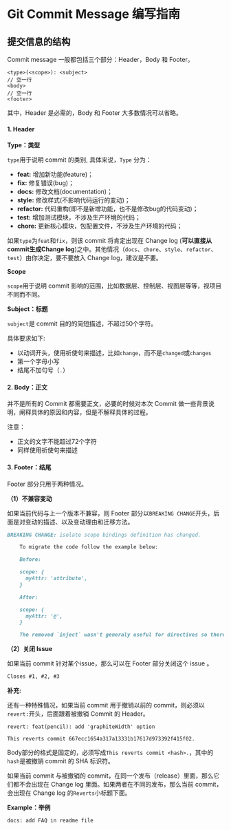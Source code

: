# Git Commit Message 编写指南

## 提交信息的结构

Commit message 一般都包括三个部分：Header，Body 和 Footer。

```
<type>(<scope>): <subject>
// 空一行
<body>
// 空一行
<footer>
```

其中，Header 是必需的，Body 和 Footer 大多数情况可以省略。

#### 1. Header

**Type：类型**

`type`用于说明 commit 的类别, 具体来说，`Type` 分为：

- **feat:** 增加新功能(feature)；
- **fix:** 修复错误(bug)；
- **docs:** 修改文档(documentation)；
- **style:** 修改样式(不影响代码运行的变动)；
- **refactor:** 代码重构(即不是新增功能，也不是修改bug的代码变动)；
- **test:** 增加测试模块，不涉及生产环境的代码；
- **chore:** 更新核心模块，包配置文件，不涉及生产环境的代码；

如果`type`为`feat`和`fix`，则该 commit 将肯定出现在 Change log (**可以直接从commit生成Change log**)之中。其他情况（`docs`、`chore`、`style`、`refactor`、`test`）由你决定，要不要放入 Change log，建议是不要。



**Scope**

`scope`用于说明 commit 影响的范围，比如数据层、控制层、视图层等等，视项目不同而不同。



**Subject：标题**

`subject`是 commit 目的的简短描述，不超过50个字符。

具体要求如下: 

* 以动词开头，使用祈使句来描述，比如`change`，而不是`changed`或`changes`
* 第一个字母小写
* 结尾不加句号（`.`）

#### 2. Body：正文

并不是所有的 Commit 都需要正文，必要的时候对本次 Commit 做一些背景说明，阐释具体的原因和内容，但是不解释具体的过程。

注意：

* 正文的文字不能超过72个字符
* 同样使用祈使句来描述

#### 3. Footer：结尾

Footer 部分只用于两种情况。

**（1）不兼容变动**

如果当前代码与上一个版本不兼容，则 Footer 部分以`BREAKING CHANGE`开头，后面是对变动的描述、以及变动理由和迁移方法。

```markdown
BREAKING CHANGE: isolate scope bindings definition has changed.

    To migrate the code follow the example below:

    Before:

    scope: {
      myAttr: 'attribute',
    }

    After:

    scope: {
      myAttr: '@',
    }

    The removed `inject` wasn't generaly useful for directives so there should be no code using it.
```

**（2）关闭 Issue**

如果当前 commit 针对某个issue，那么可以在 Footer 部分关闭这个 issue 。

```markdown
Closes #1, #2, #3
```



**补充:**

还有一种特殊情况，如果当前 commit 用于撤销以前的 commit，则必须以`revert:`开头，后面跟着被撤销 Commit 的 Header。

```
revert: feat(pencil): add 'graphiteWidth' option

This reverts commit 667ecc1654a317a13331b17617d973392f415f02.
```

Body部分的格式是固定的，必须写成`This reverts commit <hash>.`，其中的`hash`是被撤销 commit 的 SHA 标识符。

如果当前 commit 与被撤销的 commit，在同一个发布（release）里面，那么它们都不会出现在 Change log 里面。如果两者在不同的发布，那么当前 commit，会出现在 Change log 的`Reverts`小标题下面。

**Example：举例**

```
docs: add FAQ in readme file
```